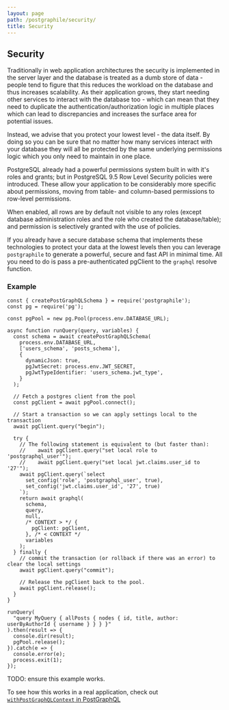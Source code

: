 ```yaml
---
layout: page
path: /postgraphile/security/
title: Security
---
```


## Security

Traditionally in web application architectures the security is implemented in
the server layer and the database is treated as a dumb store of data - people
tend to figure that this reduces the workload on the database and thus
increases scalability. As their application grows, they start needing other
services to interact with the database too - which can mean that they need to
duplicate the authentication/authorization logic in multiple places which can
lead to discrepancies and increases the surface area for potential issues.

Instead, we advise that you protect your lowest level - the data itself. By
doing so you can be sure that no matter how many services interact with your
database they will all be protected by the same underlying permissions logic
which you only need to maintain in one place.

PostgreSQL already had a powerful permissions system built in with it's roles
and grants; but in PostgreSQL 9.5 Row Level Security policies were introduced.
These allow your application to be considerably more specific about permissions,
moving from table- and column-based permissions to row-level permissions.

When enabled, all rows are by default not visible to any roles (except database
administration roles and the role who created the database/table); and
permission is selectively granted with the use of policies.

If you already have a secure database schema that implements these technologies
to protect your data at the lowest levels then you can leverage
`postgraphile` to generate a powerful, secure and fast API in minimal
time. All you need to do is pass a pre-authenticated pgClient to the `graphql`
resolve function.

### Example

```js{21,28-29,35-37,42}
const { createPostGraphQLSchema } = require('postgraphile');
const pg = require('pg');

const pgPool = new pg.Pool(process.env.DATABASE_URL);

async function runQuery(query, variables) {
  const schema = await createPostGraphQLSchema(
    process.env.DATABASE_URL,
    ['users_schema', 'posts_schema'],
    {
      dynamicJson: true,
      pgJwtSecret: process.env.JWT_SECRET,
      pgJwtTypeIdentifier: 'users_schema.jwt_type',
    }
  );

  // Fetch a postgres client from the pool
  const pgClient = await pgPool.connect();

  // Start a transaction so we can apply settings local to the transaction
  await pgClient.query("begin");

  try {
    // The following statement is equivalent to (but faster than):
    //    await pgClient.query("set local role to 'postgraphql_user'");
    //    await pgClient.query("set local jwt.claims.user_id to '27'");
    await pgClient.query(`select
      set_config('role', 'postgraphql_user', true),
      set_config('jwt.claims.user_id', '27', true)
    `);
    return await graphql(
      schema,
      query,
      null,
      /* CONTEXT > */ {
        pgClient: pgClient,
      }, /* < CONTEXT */
      variables
    );
  } finally {
    // commit the transaction (or rollback if there was an error) to clear the local settings
    await pgClient.query("commit");

    // Release the pgClient back to the pool.
    await pgClient.release();
  }
}

runQuery(
  "query MyQuery { allPosts { nodes { id, title, author: userByAuthorId { username } } } }"
).then(result => {
  console.dir(result);
  pgPool.release();
}).catch(e => {
  console.error(e);
  process.exit(1);
});
```

TODO: ensure this example works.

To see how this works in a real application, check out
[`withPostGraphQLContext` in
PostGraphQL](https://github.com/postgraphql/postgraphql/blob/master/src/postgraphql/withPostGraphQLContext.ts)
